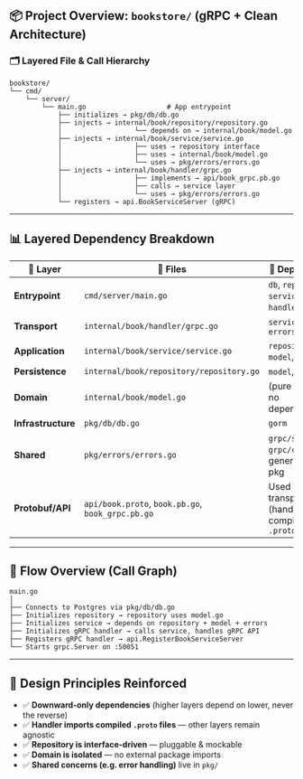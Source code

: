## 📦 Project Overview: `bookstore/` (gRPC + Clean Architecture)

### 🗂️ Layered File & Call Hierarchy

```plaintext
bookstore/
└── cmd/
    └── server/
        └── main.go                    # App entrypoint
            ├── initializes → pkg/db/db.go
            ├── injects → internal/book/repository/repository.go
            │                  └── depends on → internal/book/model.go
            ├── injects → internal/book/service/service.go
            │                  ├── uses → repository interface
            │                  ├── uses → internal/book/model.go
            │                  └── uses → pkg/errors/errors.go
            ├── injects → internal/book/handler/grpc.go
            │                  ├── implements → api/book_grpc.pb.go
            │                  ├── calls → service layer
            │                  └── uses → pkg/errors/errors.go
            └── registers → api.BookServiceServer (gRPC)
```

---

## 📊 Layered Dependency Breakdown

| 🧱 Layer           | 🧾 Files                                          | 🔗 Depends On                                       |
| ------------------ | ------------------------------------------------- | --------------------------------------------------- |
| **Entrypoint**     | `cmd/server/main.go`                              | `db`, `repository`, `service`, `handler`, `api`     |
| **Transport**      | `internal/book/handler/grpc.go`                   | `service`, `api`, `errors`                          |
| **Application**    | `internal/book/service/service.go`                | `repository`, `model`, `errors`                     |
| **Persistence**    | `internal/book/repository/repository.go`          | `model`, `gorm`                                     |
| **Domain**         | `internal/book/model.go`                          | (pure domain, no dependencies)                      |
| **Infrastructure** | `pkg/db/db.go`                                    | `gorm`                                              |
| **Shared**         | `pkg/errors/errors.go`                            | `grpc/status`, `grpc/codes`, generic `errors` pkg   |
| **Protobuf/API**   | `api/book.proto`, `book.pb.go`, `book_grpc.pb.go` | Used by transport (handler), compiled from `.proto` |

---

## 🔄 Flow Overview (Call Graph)

```plaintext
main.go
│
├── Connects to Postgres via pkg/db/db.go
├── Initializes repository → repository uses model.go
├── Initializes service → depends on repository + model + errors
├── Initializes gRPC handler → calls service, handles gRPC API
├── Registers gRPC handler → api.RegisterBookServiceServer
└── Starts grpc.Server on :50051
```

---

## 📌 Design Principles Reinforced

- ✅ **Downward-only dependencies** (higher layers depend on lower, never the reverse)
- ✅ **Handler imports compiled `.proto` files** — other layers remain agnostic
- ✅ **Repository is interface-driven** — pluggable & mockable
- ✅ **Domain is isolated** — no external package imports
- ✅ **Shared concerns (e.g. error handling)** live in `pkg/`
